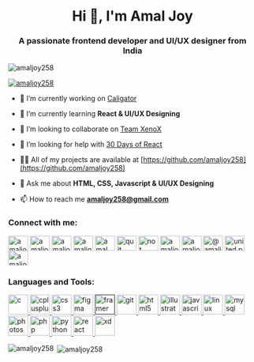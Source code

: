 <h1 align="center">Hi 👋, I'm Amal Joy</h1>
<h3 align="center">A passionate frontend developer and UI/UX designer from India</h3>

<p align="left"> <img src="https://komarev.com/ghpvc/?username=amaljoy258&label=Profile%20views&color=0e75b6&style=flat" alt="amaljoy258" /> </p>

<p align="left"> <a href="https://github.com/ryo-ma/github-profile-trophy"><img src="https://github-profile-trophy.vercel.app/?username=amaljoy258" alt="amaljoy258" /></a> </p>

- 🔭 I’m currently working on [Caligator](https://github.com/amaljoy258/caligator)

- 🌱 I’m currently learning **React & UI/UX Designing**

- 👯 I’m looking to collaborate on [Team XenoX](https://github.com/teamxenox)

- 🤝 I’m looking for help with [30 Days of React](https://github.com/amaljoy258/30-Days-Of-React)

- 👨‍💻 All of my projects are available at [https://github.com/amaljoy258](https://github.com/amaljoy258)

- 💬 Ask me about **HTML, CSS, Javascript & UI/UX Designing**

- 📫 How to reach me **amaljoy258@gmail.com**

<p align="left">
<h3 align="left">Connect with me:</h3>
<a href="https://dev.to/amaljoy258" target="blank"><img align="center" src="https://cdn.jsdelivr.net/npm/simple-icons@3.0.1/icons/dev-dot-to.svg" alt="amaljoy258" height="30" width="40" /></a>
<a href="https://twitter.com/amaljoy_258" target="blank"><img align="center" src="https://cdn.jsdelivr.net/npm/simple-icons@3.0.1/icons/twitter.svg" alt="amaljoy_258" height="30" width="40" /></a>
<a href="https://linkedin.com/in/amaljoy258" target="blank"><img align="center" src="https://cdn.jsdelivr.net/npm/simple-icons@3.0.1/icons/linkedin.svg" alt="amaljoy258" height="30" width="40" /></a>
<a href="https://stackoverflow.com/users/amaljoy258" target="blank"><img align="center" src="https://cdn.jsdelivr.net/npm/simple-icons@3.0.1/icons/stackoverflow.svg" alt="amaljoy258" height="30" width="40" /></a>
<a href="https://kaggle.com/amal joy" target="blank"><img align="center" src="https://cdn.jsdelivr.net/npm/simple-icons@3.0.1/icons/kaggle.svg" alt="amal joy" height="30" width="40" /></a>
<a href="https://fb.com/quit" target="blank"><img align="center" src="https://cdn.jsdelivr.net/npm/simple-icons@3.0.1/icons/facebook.svg" alt="quit" height="30" width="40" /></a>
<a href="https://instagram.com/not active anymore" target="blank"><img align="center" src="https://cdn.jsdelivr.net/npm/simple-icons@3.0.1/icons/instagram.svg" alt="not active anymore" height="30" width="40" /></a>
<a href="https://dribbble.com/amaljoy258" target="blank"><img align="center" src="https://cdn.jsdelivr.net/npm/simple-icons@3.0.1/icons/dribbble.svg" alt="amaljoy258" height="30" width="40" /></a>
<a href="https://www.behance.net/amaljoy258" target="blank"><img align="center" src="https://cdn.jsdelivr.net/npm/simple-icons@3.0.1/icons/behance.svg" alt="amaljoy258" height="30" width="40" /></a>
<a href="https://medium.com/@amaljoy258" target="blank"><img align="center" src="https://cdn.jsdelivr.net/npm/simple-icons@3.0.1/icons/medium.svg" alt="@amaljoy258" height="30" width="40" /></a>
<a href="https://www.youtube.com/c/united.pro.gamers" target="blank"><img align="center" src="https://cdn.jsdelivr.net/npm/simple-icons@3.0.1/icons/youtube.svg" alt="united.pro.gamers" height="30" width="40" /></a>
<a href="https://www.codechef.com/users/amaljoy258" target="blank"><img align="center" src="https://cdn.jsdelivr.net/npm/simple-icons@3.1.0/icons/codechef.svg" alt="amaljoy258" height="30" width="40" /></a>
</p>

<h3 align="left">Languages and Tools:</h3>
<p align="left"> <a href="https://www.cprogramming.com/" target="_blank"> <img src="https://devicons.github.io/devicon/devicon.git/icons/c/c-original.svg" alt="c" width="40" height="40"/> </a> <a href="https://www.w3schools.com/cpp/" target="_blank"> <img src="https://devicons.github.io/devicon/devicon.git/icons/cplusplus/cplusplus-original.svg" alt="cplusplus" width="40" height="40"/> </a> <a href="https://www.w3schools.com/css/" target="_blank"> <img src="https://devicons.github.io/devicon/devicon.git/icons/css3/css3-original-wordmark.svg" alt="css3" width="40" height="40"/> </a> <a href="https://www.figma.com/" target="_blank"> <img src="https://www.vectorlogo.zone/logos/figma/figma-icon.svg" alt="figma" width="40" height="40"/> </a> <a href="" target="_blank"> <img src="https://www.vectorlogo.zone/logos/framer/framer-icon.svg" alt="framer" width="40" height="40"/> </a> <a href="https://git-scm.com/" target="_blank"> <img src="https://www.vectorlogo.zone/logos/git-scm/git-scm-icon.svg" alt="git" width="40" height="40"/> </a> <a href="https://www.w3.org/html/" target="_blank"> <img src="https://devicons.github.io/devicon/devicon.git/icons/html5/html5-original-wordmark.svg" alt="html5" width="40" height="40"/> </a> <a href="https://www.adobe.com/in/products/illustrator.html" target="_blank"> <img src="https://www.vectorlogo.zone/logos/adobe_illustrator/adobe_illustrator-icon.svg" alt="illustrator" width="40" height="40"/> </a> <a href="https://developer.mozilla.org/en-US/docs/Web/JavaScript" target="_blank"> <img src="https://devicons.github.io/devicon/devicon.git/icons/javascript/javascript-original.svg" alt="javascript" width="40" height="40"/> </a> <a href="https://www.linux.org/" target="_blank"> <img src="https://devicons.github.io/devicon/devicon.git/icons/linux/linux-original.svg" alt="linux" width="40" height="40"/> </a> <a href="https://www.mysql.com/" target="_blank"> <img src="https://devicons.github.io/devicon/devicon.git/icons/mysql/mysql-original-wordmark.svg" alt="mysql" width="40" height="40"/> </a> <a href="https://www.photoshop.com/en" target="_blank"> <img src="https://devicons.github.io/devicon/devicon.git/icons/photoshop/photoshop-plain.svg" alt="photoshop" width="40" height="40"/> </a> <a href="https://www.php.net" target="_blank"> <img src="https://devicons.github.io/devicon/devicon.git/icons/php/php-original.svg" alt="php" width="40" height="40"/> </a> <a href="https://www.python.org" target="_blank"> <img src="https://devicons.github.io/devicon/devicon.git/icons/python/python-original.svg" alt="python" width="40" height="40"/> </a> <a href="https://reactjs.org/" target="_blank"> <img src="https://devicons.github.io/devicon/devicon.git/icons/react/react-original-wordmark.svg" alt="react" width="40" height="40"/> </a> <a href="https://www.adobe.com/products/xd.html" target="_blank"> <img src="https://cdn.worldvectorlogo.com/logos/adobe-xd.svg" alt="xd" width="40" height="40"/> </a> </p>

<p><img align="left" src="https://github-readme-stats.vercel.app/api/top-langs/?username=amaljoy258&layout=compact" alt="amaljoy258" /></p>

<p>&nbsp;<img align="center" src="https://github-readme-stats.vercel.app/api?username=amaljoy258&show_icons=true" alt="amaljoy258" /></p>
